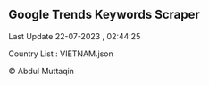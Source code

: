 

## Google Trends Keywords Scraper 
 
Last Update 22-07-2023 , 02:44:25

Country List :
VIETNAM.json



© Abdul Muttaqin 
